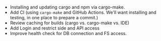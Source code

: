 - Installing and updating cargo and npm via cargo-make.
- Add CI (using `cargo-make` and GitHub Actions.
  We'll want installing and testing,
  in one place to prepare a commit.)
- Review caching for builds (cargo vs. cargo-make vs. IDE)
- Add Login and restrict side and API access
- Improve health check for DB connection and FS access.
